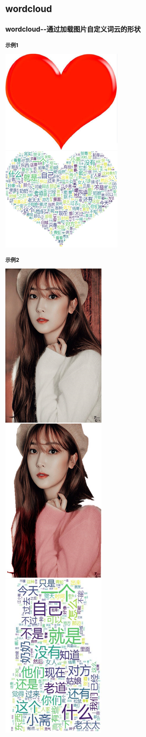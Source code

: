 # wordcloud
## wordcloud--通过加载图片自定义词云的形状

### 示例1
<img src="https://raw.githubusercontent.com/Qt7mira/MarkDownImg/master/img/wordcloud/heart.jpg" width = "350" height = "300" align=left/>
<img src="https://raw.githubusercontent.com/Qt7mira/MarkDownImg/master/img/wordcloud/wordcloud_heart.jpg" width = "350" height = "300" align=right/>

### 示例2

<img src="https://raw.githubusercontent.com/Qt7mira/MarkDownImg/master/img/wordcloud/jessica_1.jpg" width = "300" height = "480" align=center/>
<img src="https://raw.githubusercontent.com/Qt7mira/MarkDownImg/master/img/wordcloud/jessica_2.jpg" width = "300" height = "480" align=center/>
<img src="https://raw.githubusercontent.com/Qt7mira/MarkDownImg/master/img/wordcloud/wordcloud_ssica.jpg" width = "300" height = "480" align=center/>

